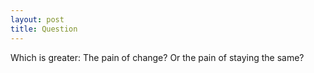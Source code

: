 ```yaml
---
layout: post
title: Question
---
```


Which is greater: The pain of change? Or the pain of staying the same?